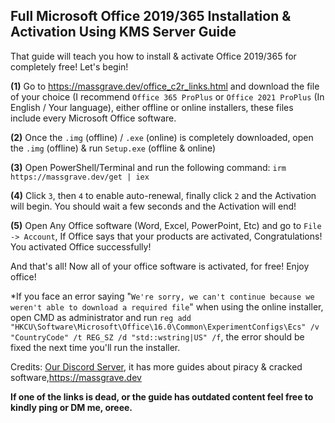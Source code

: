 ## **Full Microsoft Office 2019/365 Installation & Activation Using KMS Server Guide**

That guide will teach you how to install & activate Office 2019/365 for completely free! Let's begin!

**(1)** Go to <https://massgrave.dev/office_c2r_links.html> and download the file of your choice (I recommend `Office 365 ProPlus` or `Office 2021 ProPlus` (In English / Your language), either offline or online  installers, these files include every Microsoft Office software.

**(2)** Once the `.img` (offline) / `.exe` (online) is completely downloaded, open the `.img` (offline) & run `Setup.exe` (offline & online)

**(3)** Open PowerShell/Terminal and run the following command: `irm https://massgrave.dev/get | iex`

**(4)** Click `3`, then `4` to enable auto-renewal, finally click `2` and the Activation will begin. You should wait a few seconds and the Activation will end!

**(5)** Open Any Office software (Word, Excel, PowerPoint, Etc) and go to `File -> Account`, If Office says that your products are activated, Congratulations! You activated Office successfully!

And that's all! Now all of your office software is activated, for free! Enjoy office!

*If you face an error saying "`We're sorry, we can't continue because we weren't able to download a required file`" when using the online installer, open CMD as administrator and run `reg add "HKCU\Software\Microsoft\Office\16.0\Common\ExperimentConfigs\Ecs" /v "CountryCode" /t REG_SZ /d "std::wstring|US" /f`, the error should be fixed the next time you'll run the installer.

Credits: [Our Discord Server](https://discord.gg/enMG8bXUbn), it has more guides about piracy & cracked software,<https://massgrave.dev>

**If one of the links is dead, or the guide has outdated content feel free to kindly ping or DM me, oreee.**

